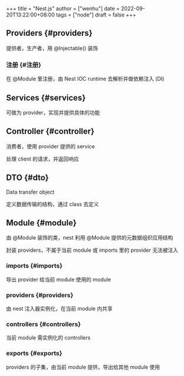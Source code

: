 +++
title = "Nest.js"
author = ["wenhu"]
date = 2022-09-20T13:22:00+08:00
tags = ["node"]
draft = false
+++

## Providers {#providers}

提供者，生产者，用 @Injectable() 装饰


### 注册 {#注册}

在 @Module 里注册，由 Nest IOC runtime 去解析并做依赖注入 (DI)


## Services {#services}

可做为 provider，实现并提供具体的功能


## Controller {#controller}

消费者，使用 provider 提供的 service

处理 client 的请求，并返回响应


## DTO {#dto}

Data transfer object

定义数据传输的结构，通过 class 去定义


## Module {#module}

由 @Module 装饰的类，nest 利用 @Module 提供的元数据组织应用结构

封装 providers，不属于当前 module 或 imports 里的 provider 无法被注入


### imports {#imports}

导出 provider 给当前 module 使用的 module


### providers {#providers}

由 nest 注入器实例化，在当前 module 内共享


### controllers {#controllers}

当前 module 需实例化的 controllers


### exports {#exports}

providers 的子集，由当前 module 提供，导出给其他 module 使用
